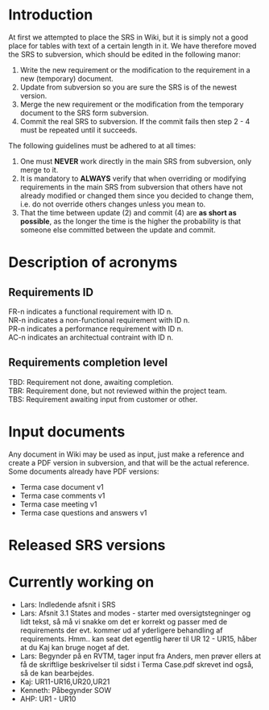 # Introduction #

At first we attempted to place the SRS in Wiki, but it is simply not a good place for tables with text of a certain length in it. We have therefore moved the SRS to subversion, which should be edited in the following manor:

  1. Write the new requirement or the modification to the requirement in a new (temporary) document.
  1. Update from subversion so you are sure the SRS is of the newest version.
  1. Merge the new requirement or the modification from the temporary document to the SRS form subversion.
  1. Commit the real SRS to subversion. If the commit fails then step 2 - 4 must be repeated until it succeeds.

The following guidelines must be adhered to at all times:

  1. One must **NEVER** work directly in the main SRS from subversion, only merge to it.
  1. It is mandatory to **ALWAYS** verify that when overriding or modifying requirements in the main SRS from subversion that others have not already modified or changed them since you decided to change them, i.e. do not override others changes unless you mean to.
  1. That the time between update (2) and commit (4) are **as short as possible**, as the longer the time is the higher the probability is that someone else committed between the update and commit.

# Description of acronyms #

## Requirements ID ##

FR-n indicates a functional requirement with ID n.<br />
NR-n indicates a non-functional requirement with ID n.<br />
PR-n indicates a performance requirement with ID n.<br />
AC-n indicates an architectual contraint with ID n.<br />

## Requirements completion level ##

TBD: Requirement not done, awaiting completion.<br />
TBR: Requirement done, but not reviewed within the project team.<br />
TBS: Requirement awaiting input from customer or other.<br />

# Input documents #

Any document in Wiki may be used as input, just make a reference and create a PDF version in subversion, and that will be the actual reference. Some documents already have PDF versions:

  * Terma case document v1
  * Terma case comments v1
  * Terma case meeting v1
  * Terma case questions and answers v1

# Released SRS versions #


# Currently working on #

  * Lars: Indledende afsnit i SRS
  * Lars: Afsnit 3.1 States and modes - starter med oversigtstegninger og lidt tekst, så må vi snakke om det er korrekt og passer med de requirements der evt. kommer ud af yderligere behandling af requirements. Hmm.. kan seat det egentlig hører til UR 12 - UR15, håber at du Kaj kan bruge noget af det.
  * Lars: Begynder på en RVTM, tager input fra Anders, men prøver ellers at få de skriftlige beskrivelser til sidst i Terma Case.pdf skrevet ind også, så de kan bearbejdes.
  * Kaj: UR11-UR16,UR20,UR21
  * Kenneth: Påbegynder SOW
  * AHP: UR1 - UR10